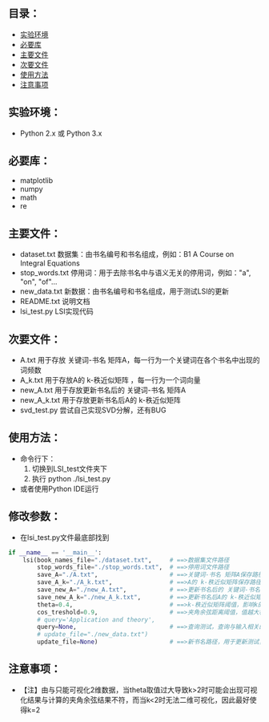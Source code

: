 ## 目录：
* [实验环境](#实验环境)
* [必要库](#必要库)
* [主要文件](#主要文件)
* [次要文件](#次要文件)
* [使用方法](#使用方法)
* [注意事项](#注意事项)


## 实验环境：
* Python 2.x 或 Python 3.x

## 必要库：
* matplotlib
* numpy
* math
* re

## 主要文件：
* dataset.txt	数据集：由书名编号和书名组成，例如：B1 A Course on Integral Equations
* stop_words.txt	停用词：用于去除书名中与语义无关的停用词，例如："a", "on", "of"...
* new_data.txt	新数据：由书名编号和书名组成，用于测试LSI的更新
* README.txt	说明文档
* lsi_test.py	LSI实现代码

## 次要文件：
* A.txt		用于存放 关键词-书名 矩阵A，每一行为一个关键词在各个书名中出现的词频数
* A_k.txt		用于存放A的 k-秩近似矩阵 ，每一行为一个词向量
* new_A.txt	用于存放更新书名后的 关键词-书名 矩阵A
* new_A_k.txt	用于存放更新书名后A的 k-秩近似矩阵
* svd_test.py 尝试自己实现SVD分解，还有BUG

## 使用方法：
* 命令行下：
  1. 切换到LSI_test文件夹下
  2. 执行 python ./lsi_test.py
* 或者使用Python IDE运行

## 修改参数：
* 在lsi_test.py文件最底部找到
```python
if __name__ == '__main__':
    lsi(book_names_file="./dataset.txt",     # ==>数据集文件路径
        stop_words_file="./stop_words.txt",  # ==>停用词文件路径
        save_A="./A.txt",                    # ==>关键词-书名 矩阵A保存路径
        save_A_k="./A_k.txt",                # ==>A的 k-秩近似矩阵保存路径
        save_new_A="./new_A.txt",            # ==>更新书名后的 关键词-书名 矩阵A保存路径
        save_new_A_k="./new_A_k.txt",        # ==>更新书名后A的 k-秩近似矩阵保存路径
        theta=0.4,                           # ==>k-秩近似矩阵阈值，影响k的取值，由于可视化时只能现实2维数据，因此k=2时可视化结果最为准确，建议无更新时设置theta=0.4，有更新时设置theta=0.3
        cos_treshold=0.9,                    # ==>夹角余弦距离阈值，值越大相似度越高
        # query='Application and theory',
        query=None,                          # ==>查询测试，查询与输入相关的书名，相关书名数量由cos_treshold控制，可设置None关闭
        # update_file="./new_data.txt")
        update_file=None)                    # ==>新书名路径，用于更新测试，可输入None关闭
```
## 注意事项：

* 【注】由与只能可视化2维数据，当theta取值过大导致k>2时可能会出现可视化结果与计算的夹角余弦结果不符，而当k<2时无法二维可视化，因此最好使得k=2
